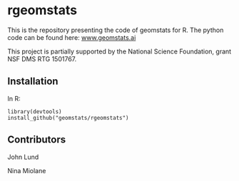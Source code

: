 # rgeomstats
This is the repository presenting the code of geomstats for R.
The python code can be found here: www.geomstats.ai

This project is partially supported by the National Science Foundation, grant NSF DMS RTG 1501767.

## Installation

In R:

```
library(devtools)
install_github("geomstats/rgeomstats")
```

## Contributors

John Lund

Nina Miolane
